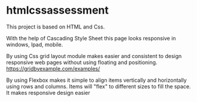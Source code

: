 # htmlcssassessment
This project is based on HTML and Css.

With the help of Cascading Style Sheet this page looks responsive in windows, Ipad, mobile.

By using Css grid layout module makes easier and consistent to design responsive web pages without using floating and positioning. https://gridbyexample.com/examples/

By using Flexbox makes it simple to align items vertically and horizontally using rows and columns. Items will "flex" to different sizes to fill the space. It makes responsive design easier
